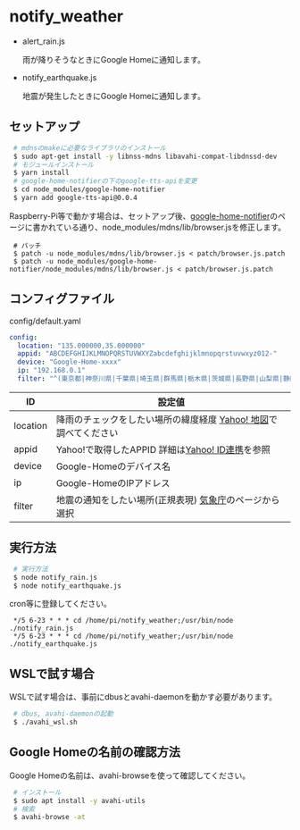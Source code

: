 # notify_weather

- alert_rain.js

  雨が降りそうなときにGoogle Homeに通知します。

- notify_earthquake.js

  地震が発生したときにGoogle Homeに通知します。

## セットアップ

~~~ bash
 # mdnsのmakeに必要なライブラリのインストール
 $ sudo apt-get install -y libnss-mdns libavahi-compat-libdnssd-dev
 # モジュールインストール
 $ yarn install
 # google-home-notifierの下のgoogle-tts-apiを変更
 $ cd node_modules/google-home-notifier
 $ yarn add google-tts-api@0.0.4
~~~

Raspberry-Pi等で動かす場合は、セットアップ後、[google-home-notifier](https://github.com/noelportugal/google-home-notifier)のページに書かれている通り、node_modules/mdns/lib/browser.jsを修正します。

~~~ bach
 # パッチ
 $ patch -u node_modules/mdns/lib/browser.js < patch/browser.js.patch
 $ patch -u node_modules/google-home-notifier/node_modules/mdns/lib/browser.js < patch/browser.js.patch
~~~

## コンフィグファイル

config/default.yaml

~~~ yaml
config:
  location: "135.000000,35.000000"
  appid: "ABCDEFGHIJKLMNOPQRSTUVWXYZabcdefghijklmnopqrstuvwxyz012-"
  device: "Google-Home-xxxx"
  ip: "192.168.0.1"
  filter: "^(東京都|神奈川県|千葉県|埼玉県|群馬県|栃木県|茨城県|長野県|山梨県|静岡県|東京湾|相模湾|伊豆|房総半島).*$"
~~~

|ID|設定値|
|---|---|
|location|降雨のチェックをしたい場所の緯度経度 [Yahoo! 地図](https://map.yahoo.co.jp/)で調べてください|
|appid|Yahoo!で取得したAPPID 詳細は[Yahoo! ID連携](https://developer.yahoo.co.jp/yconnect/)を参照|
|device|Google-Homeのデバイス名|
|ip|Google-HomeのIPアドレス|
|filter|地震の通知をしたい場所(正規表現) [気象庁](http://www.data.jma.go.jp/svd/eqev/data/joho/region/index.html)のページから選択|

## 実行方法

~~~ bash
 # 実行方法
 $ node notify_rain.js
 $ node notify_earthquake.js
~~~

cron等に登録してください。

~~~ cron
 */5 6-23 * * * cd /home/pi/notify_weather;/usr/bin/node ./notify_rain.js
 */5 6-23 * * * cd /home/pi/notify_weather;/usr/bin/node ./notify_earthquake.js
~~~

## WSLで試す場合

WSLで試す場合は、事前にdbusとavahi-daemonを動かす必要があります。

~~~ bash
 # dbus, avahi-daemonの起動
 $ ./avahi_wsl.sh
~~~

## Google Homeの名前の確認方法

Google Homeの名前は、avahi-browseを使って確認してください。

~~~ bash
 # インストール
 $ sudo apt install -y avahi-utils
 # 検索
 $ avahi-browse -at
~~~
